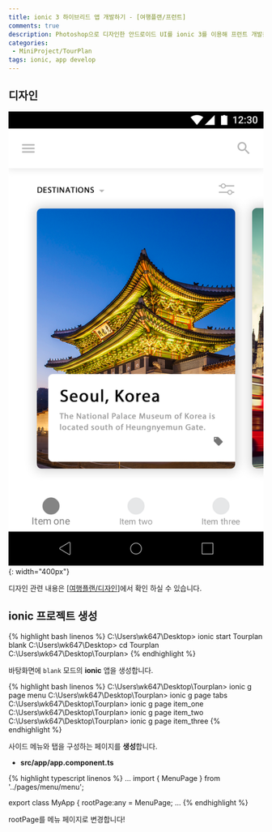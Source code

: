 ```yaml
---
title: ionic 3 하이브리드 앱 개발하기 - [여행플랜/프런트]
comments: true
description: Photoshop으로 디자인한 안드로이드 UI를 ionic 3를 이용해 프런트 개발을 해보도록하겠습니다. 나눠서 포스팅 할 것이며, 이번 포스팅에서는 사이트메뉴와 탭을 결합하는 방법에 대해 포스팅 하도록하겠습니다.
categories:
 - MiniProject/TourPlan
tags: ionic, app develop
---
```


## 디자인

![design-01](https://raw.githubusercontent.com/wkddnjset/wkddnjset.github.io/master/_posts/images/2018-02-01/design_01.png){: width="400px"}

디자인 관련 내용은 [[여행플랜/디자인](https://wkddnjset.github.io/photoshop/2018/02/02/Phtoshop%EC%9C%BC%EB%A1%9C-%ED%95%98%EB%8A%94-%EC%95%B1%EB%94%94%EC%9E%90%EC%9D%B8-%EC%97%AC%ED%96%89%ED%94%8C%EB%9E%9C/)]에서 확인 하실 수 있습니다.

## ionic 프로젝트 생성

{% highlight bash linenos %}
C:\Users\wk647\Desktop> ionic start Tourplan blank
C:\Users\wk647\Desktop> cd Tourplan 
C:\Users\wk647\Desktop\Tourplan>
{% endhighlight %}

바탕화면에 `blank` 모드의 **ionic** 앱을 생성합니다.

{% highlight bash linenos %}
C:\Users\wk647\Desktop\Tourplan> ionic g page menu
C:\Users\wk647\Desktop\Tourplan> ionic g page tabs
C:\Users\wk647\Desktop\Tourplan> ionic g page item_one
C:\Users\wk647\Desktop\Tourplan> ionic g page item_two
C:\Users\wk647\Desktop\Tourplan> ionic g page item_three
{% endhighlight %}

사이드 메뉴와 탭을 구성하는 페이지를 **생성**합니다.

* **src/app/app.component.ts**

{% highlight typescript linenos %}
...
import { MenuPage } from '../pages/menu/menu';

export class MyApp {
  rootPage:any = MenuPage;
...
{% endhighlight %}

rootPage를 메뉴 페이지로 변경합니다!
